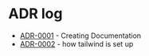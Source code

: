 # ADR log

<!-- adrlog -->

* [ADR-0001](0001-creating-documentation.md) - Creating Documentation
* [ADR-0002](0002-how-tailwind-is-set-up.md) - how tailwind is set up

<!-- adrlogstop -->


